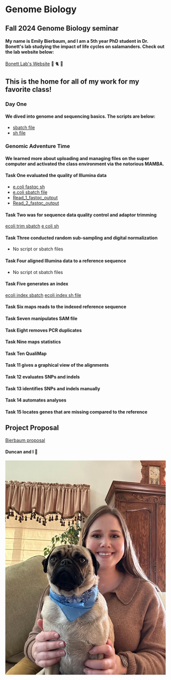 # Genome Biology 
## Fall 2024 Genome Biology seminar

#### My name is Emily Bierbaum, and I am a 5th year PhD student in Dr. Bonett's lab studying the impact of life cycles on salamanders. Check out the lab website below:
[Bonett Lab's Website](https://ronbonett.weebly.com/people.html)
🦎 🐈 🐸

## This is the home for all of my work for my favorite class!
### Day One
#### We dived into genome and sequencing basics. The scripts are below: 
- [sbatch file](https://github.com/EmilyBierbaum/Genome_Biology/blob/main/test.sbatch)
- [sh file](https://github.com/EmilyBierbaum/Genome_Biology/blob/main/test.sh)


### Genomic Adventure Time
#### We learned more about uploading and managing files on the super computer and activated the class environment via the notorious MAMBA.
#### Task One evaluated the quality of Illumina data 
- [e.coli fastqc sh](https://github.com/EmilyBierbaum/Genome_Biology/blob/main/ecoli_fastqc.sh)  
- [e.coli sbatch file](https://github.com/EmilyBierbaum/Genome_Biology/blob/main/ecoli_fastqc.sbatch)  
- [Read_1_fastqc_output](read_1_fastqc.html)   
- [Read_2_fastqc_output](read_2_fastqc.html)   

#### Task Two was for sequence data quality control and adaptor trimming
[ecoli trim sbatch](ecoli_trim.sbatch) 
[e coli sh](ecoli_trim.sh) 

#### Task Three conducted random sub-sampling and digital normalization
- No script or sbatch files 
#### Task Four aligned Illumina data to a reference sequence 
- No script ot sbatch files 

#### Task Five generates an index 
[ecoli index sbatch](ecoli_trim.sbatch) 
[ecoli index sh file](ecoli_index.sh)  

#### Task Six maps reads to the indexed reference sequence

#### Task Seven manipulates SAM file

#### Task Eight removes PCR duplicates

#### Task Nine maps statistics

#### Task Ten QualiMap

#### Task 11 gives a graphical view of the alignments 

#### Task 12 evaluates SNPs and indels

#### Task 13 identifies SNPs and indels manually

#### Task 14 automates analyses

#### Task 15 locates genes that are missing compared to the reference 

## Project Proposal
[Bierbaum proposal](Proposal.pdf)

#### Duncan and I 🫶
![](Duncan.jpg)
